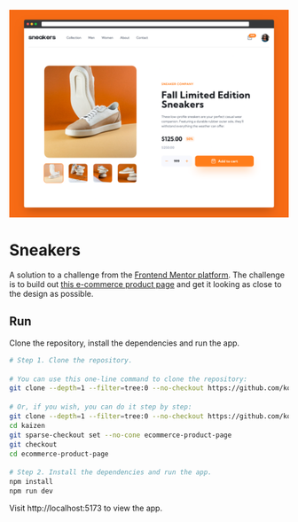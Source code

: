 ![Cover](./.github/cover.png)

# Sneakers

A solution to a challenge from the [Frontend Mentor platform](https://www.frontendmentor.io/). The challenge is to build out [this e-commerce product page](https://www.frontendmentor.io/challenges/ecommerce-product-page-UPsZ9MJp6) and get it looking as close to the design as possible.

## Run
Clone the repository, install the dependencies and run the app.

```bash
# Step 1. Clone the repository.

# You can use this one-line command to clone the repository:
git clone --depth=1 --filter=tree:0 --no-checkout https://github.com/koushiki-dante/kaizen.git && cd kaizen && git sparse-checkout set --no-cone ecommerce-product-page && git checkout && cd ecommerce-product-page 

# Or, if you wish, you can do it step by step:
git clone --depth=1 --filter=tree:0 --no-checkout https://github.com/koushiki-dante/kaizen.git
cd kaizen
git sparse-checkout set --no-cone ecommerce-product-page 
git checkout
cd ecommerce-product-page

# Step 2. Install the dependencies and run the app.
npm install
npm run dev
```
Visit http://localhost:5173 to view the app.
